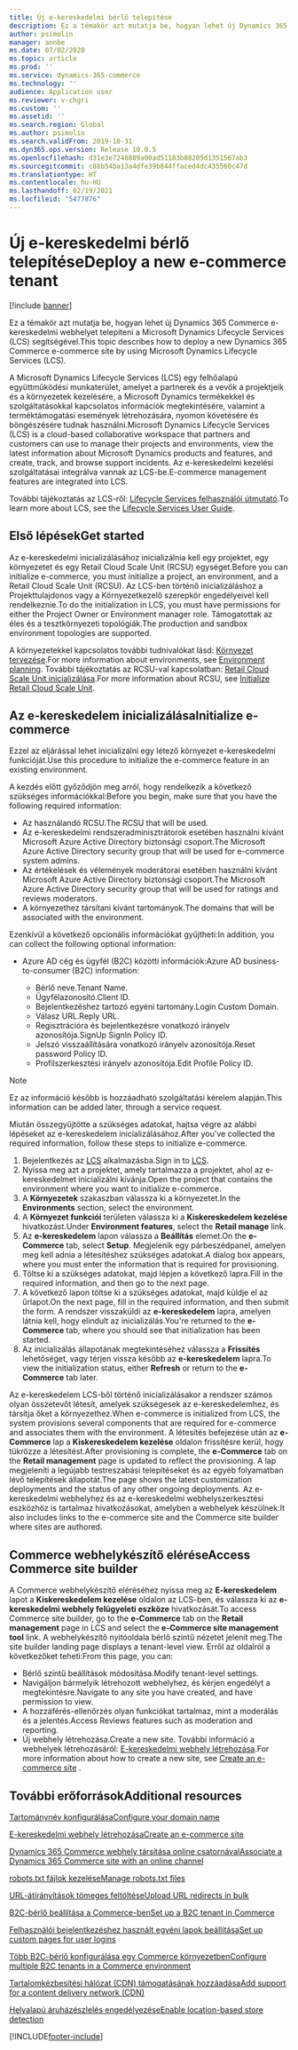 ```yaml
---
title: Új e-kereskedelmi bérlő telepítése
description: Ez a témakör azt mutatja be, hogyan lehet új Dynamics 365 Commerce e-kereskedelmi webhelyet telepíteni a Microsoft Dynamics Lifecycle Services (LCS) segítségével.
author: psimolin
manager: annbe
ms.date: 07/02/2020
ms.topic: article
ms.prod: ''
ms.service: dynamics-365-commerce
ms.technology: ''
audience: Application user
ms.reviewer: v-chgri
ms.custom: ''
ms.assetid: ''
ms.search.region: Global
ms.author: psimolin
ms.search.validFrom: 2019-10-31
ms.dyn365.ops.version: Release 10.0.5
ms.openlocfilehash: d31e3e7248809a00ad51183b80205d1351567ab3
ms.sourcegitcommit: c88b54ba13a4dfe39b844ffaced4dc435560c47d
ms.translationtype: HT
ms.contentlocale: hu-HU
ms.lasthandoff: 02/19/2021
ms.locfileid: "5477876"
---
```

# <a name="deploy-a-new-e-commerce-tenant"></a><span data-ttu-id="84f89-103">Új e-kereskedelmi bérlő telepítése</span><span class="sxs-lookup"><span data-stu-id="84f89-103">Deploy a new e-commerce tenant</span></span>

[!include [banner](includes/banner.md)]

<span data-ttu-id="84f89-104">Ez a témakör azt mutatja be, hogyan lehet új Dynamics 365 Commerce e-kereskedelmi webhelyet telepíteni a Microsoft Dynamics Lifecycle Services (LCS) segítségével.</span><span class="sxs-lookup"><span data-stu-id="84f89-104">This topic describes how to deploy a new Dynamics 365 Commerce e-commerce site by using Microsoft Dynamics Lifecycle Services (LCS).</span></span>

<span data-ttu-id="84f89-105">A Microsoft Dynamics Lifecycle Services (LCS) egy felhőalapú együttműködési munkaterület, amelyet a partnerek és a vevők a projektjeik és a környezetek kezelésére, a Microsoft Dynamics termékekkel és szolgáltatásokkal kapcsolatos információk megtekintésére, valamint a terméktámogatási események létrehozására, nyomon követésére és böngészésére tudnak használni.</span><span class="sxs-lookup"><span data-stu-id="84f89-105">Microsoft Dynamics Lifecycle Services (LCS) is a cloud-based collaborative workspace that partners and customers can use to manage their projects and environments, view the latest information about Microsoft Dynamics products and features, and create, track, and browse support incidents.</span></span> <span data-ttu-id="84f89-106">Az e-kereskedelmi kezelési szolgáltatásai integrálva vannak az LCS-be.</span><span class="sxs-lookup"><span data-stu-id="84f89-106">E-commerce management features are integrated into LCS.</span></span>

<span data-ttu-id="84f89-107">További tájékoztatás az LCS-ről: [Lifecycle Services felhasználói útmutató](https://docs.microsoft.com/dynamics365/unified-operations/dev-itpro/lifecycle-services/lcs-user-guide).</span><span class="sxs-lookup"><span data-stu-id="84f89-107">To learn more about LCS, see the [Lifecycle Services User Guide](https://docs.microsoft.com/dynamics365/unified-operations/dev-itpro/lifecycle-services/lcs-user-guide).</span></span>
    
## <a name="get-started"></a><span data-ttu-id="84f89-108">Első lépések</span><span class="sxs-lookup"><span data-stu-id="84f89-108">Get started</span></span>

<span data-ttu-id="84f89-109">Az e-kereskedelmi inicializálásához inicializálnia kell egy projektet, egy környezetet és egy Retail Cloud Scale Unit (RCSU) egységet.</span><span class="sxs-lookup"><span data-stu-id="84f89-109">Before you can initialize e-commerce, you must initialize a project, an environment, and a Retail Cloud Scale Unit (RCSU).</span></span> <span data-ttu-id="84f89-110">Az LCS-ben történő inicializáláshoz a Projekttulajdonos vagy a Környezetkezelő szerepkör engedélyeivel kell rendelkeznie.</span><span class="sxs-lookup"><span data-stu-id="84f89-110">To do the initialization in LCS, you must have permissions for either the Project Owner or Environment manager role.</span></span> <span data-ttu-id="84f89-111">Támogatottak az éles és a tesztkörnyezeti topológiák.</span><span class="sxs-lookup"><span data-stu-id="84f89-111">The production and sandbox environment topologies are supported.</span></span>

<span data-ttu-id="84f89-112">A környezetekkel kapcsolatos további tudnivalókat lásd: [Környezet tervezése](https://docs.microsoft.com/dynamics365/unified-operations/fin-and-ops/imp-lifecycle/environment-planning).</span><span class="sxs-lookup"><span data-stu-id="84f89-112">For more information about environments, see [Environment planning](https://docs.microsoft.com/dynamics365/unified-operations/fin-and-ops/imp-lifecycle/environment-planning).</span></span> <span data-ttu-id="84f89-113">További tájékoztatás az RCSU-val kapcsolatban: [Retail Cloud Scale Unit inicializálása](https://docs.microsoft.com/dynamics365/unified-operations/dev-itpro/deployment/initialize-retail-channels).</span><span class="sxs-lookup"><span data-stu-id="84f89-113">For more information about RCSU, see [Initialize Retail Cloud Scale Unit](https://docs.microsoft.com/dynamics365/unified-operations/dev-itpro/deployment/initialize-retail-channels).</span></span>

## <a name="initialize-e-commerce"></a><span data-ttu-id="84f89-114">Az e-kereskedelem inicializálása</span><span class="sxs-lookup"><span data-stu-id="84f89-114">Initialize e-commerce</span></span>

<span data-ttu-id="84f89-115">Ezzel az eljárással lehet inicializálni egy létező környezet e-kereskedelmi funkcióját.</span><span class="sxs-lookup"><span data-stu-id="84f89-115">Use this procedure to initialize the e-commerce feature in an existing environment.</span></span>

<span data-ttu-id="84f89-116">A kezdés előtt győződjön meg arról, hogy rendelkezik a következő szükséges információkkal:</span><span class="sxs-lookup"><span data-stu-id="84f89-116">Before you begin, make sure that you have the following required information:</span></span>

- <span data-ttu-id="84f89-117">Az használandó RCSU.</span><span class="sxs-lookup"><span data-stu-id="84f89-117">The RCSU that will be used.</span></span>
- <span data-ttu-id="84f89-118">Az e-kereskedelmi rendszeradminisztrátorok esetében használni kívánt Microsoft Azure Active Directory biztonsági csoport.</span><span class="sxs-lookup"><span data-stu-id="84f89-118">The Microsoft Azure Active Directory security group that will be used for e-commerce system admins.</span></span>
- <span data-ttu-id="84f89-119">Az értékelések és vélemények moderátorai esetében használni kívánt Microsoft Azure Active Directory biztonsági csoport.</span><span class="sxs-lookup"><span data-stu-id="84f89-119">The Microsoft Azure Active Directory security group that will be used for ratings and reviews moderators.</span></span>
- <span data-ttu-id="84f89-120">A környezethez társítani kívánt tartományok.</span><span class="sxs-lookup"><span data-stu-id="84f89-120">The domains that will be associated with the environment.</span></span>

<span data-ttu-id="84f89-121">Ezenkívül a következő opcionális információkat gyűjtheti:</span><span class="sxs-lookup"><span data-stu-id="84f89-121">In addition, you can collect the following optional information:</span></span>

- <span data-ttu-id="84f89-122">Azure AD cég és ügyfél (B2C) közötti információk:</span><span class="sxs-lookup"><span data-stu-id="84f89-122">Azure AD business-to-consumer (B2C) information:</span></span>

    - <span data-ttu-id="84f89-123">Bérlő neve.</span><span class="sxs-lookup"><span data-stu-id="84f89-123">Tenant Name.</span></span>
    - <span data-ttu-id="84f89-124">Ügyfélazonosító.</span><span class="sxs-lookup"><span data-stu-id="84f89-124">Client ID.</span></span>
    - <span data-ttu-id="84f89-125">Bejelentkezéshez tartozó egyéni tartomány.</span><span class="sxs-lookup"><span data-stu-id="84f89-125">Login Custom Domain.</span></span>
    - <span data-ttu-id="84f89-126">Válasz URL.</span><span class="sxs-lookup"><span data-stu-id="84f89-126">Reply URL.</span></span>
    - <span data-ttu-id="84f89-127">Regisztrációra és bejelentkezésre vonatkozó irányelv azonosítója.</span><span class="sxs-lookup"><span data-stu-id="84f89-127">SignUp SignIn Policy ID.</span></span>
    - <span data-ttu-id="84f89-128">Jelszó visszaállítására vonatkozó irányelv azonosítója.</span><span class="sxs-lookup"><span data-stu-id="84f89-128">Reset password Policy ID.</span></span>
    - <span data-ttu-id="84f89-129">Profilszerkesztési irányelv azonosítója.</span><span class="sxs-lookup"><span data-stu-id="84f89-129">Edit Profile Policy ID.</span></span>

> [!NOTE]
> <span data-ttu-id="84f89-130">Ez az információ később is hozzáadható szolgáltatási kérelem alapján.</span><span class="sxs-lookup"><span data-stu-id="84f89-130">This information can be added later, through a service request.</span></span>

<span data-ttu-id="84f89-131">Miután összegyűjtötte a szükséges adatokat, hajtsa végre az alábbi lépéseket az e-kereskedelem inicializálásához.</span><span class="sxs-lookup"><span data-stu-id="84f89-131">After you've collected the required information, follow these steps to initialize e-commerce.</span></span>

1. <span data-ttu-id="84f89-132">Bejelentkezés az [LCS](https://lcs.dynamics.com) alkalmazásba.</span><span class="sxs-lookup"><span data-stu-id="84f89-132">Sign in to [LCS](https://lcs.dynamics.com).</span></span>
1. <span data-ttu-id="84f89-133">Nyissa meg azt a projektet, amely tartalmazza a projektet, ahol az e-kereskedelmet inicializálni kívánja.</span><span class="sxs-lookup"><span data-stu-id="84f89-133">Open the project that contains the environment where you want to initialize e-commerce.</span></span>
1. <span data-ttu-id="84f89-134">A **Környezetek** szakaszban válassza ki a környezetet.</span><span class="sxs-lookup"><span data-stu-id="84f89-134">In the **Environments** section, select the environment.</span></span>
1. <span data-ttu-id="84f89-135">A **Környezet funkciói** területen válassza ki a **Kiskereskedelem kezelése** hivatkozást.</span><span class="sxs-lookup"><span data-stu-id="84f89-135">Under **Environment features**, select the **Retail manage** link.</span></span>
1. <span data-ttu-id="84f89-136">Az **e-kereskedelem** lapon válassza a **Beállítás** elemet.</span><span class="sxs-lookup"><span data-stu-id="84f89-136">On the **e-Commerce** tab, select **Setup**.</span></span> <span data-ttu-id="84f89-137">Megjelenik egy párbeszédpanel, amelyen meg kell adnia a létesítéshez szükséges adatokat.</span><span class="sxs-lookup"><span data-stu-id="84f89-137">A dialog box appears, where you must enter the information that is required for provisioning.</span></span>
1. <span data-ttu-id="84f89-138">Töltse ki a szükséges adatokat, majd lépjen a következő lapra.</span><span class="sxs-lookup"><span data-stu-id="84f89-138">Fill in the required information, and then go to the next page.</span></span>
1. <span data-ttu-id="84f89-139">A következő lapon töltse ki a szükséges adatokat, majd küldje el az űrlapot.</span><span class="sxs-lookup"><span data-stu-id="84f89-139">On the next page, fill in the required information, and then submit the form.</span></span> <span data-ttu-id="84f89-140">A rendszer visszaküldi az **e-kereskedelem** lapra, amelyen látnia kell, hogy elindult az inicializálás.</span><span class="sxs-lookup"><span data-stu-id="84f89-140">You're returned to the **e-Commerce** tab, where you should see that initialization has been started.</span></span>
1. <span data-ttu-id="84f89-141">Az inicializálás állapotának megtekintéséhez válassza a **Frissítés** lehetőséget, vagy térjen vissza később az **e-kereskedelem** lapra.</span><span class="sxs-lookup"><span data-stu-id="84f89-141">To view the initialization status, either **Refresh** or return to the **e-Commerce** tab later.</span></span>
    
<span data-ttu-id="84f89-142">Az e-kereskedelem LCS-ből történő inicializálásakor a rendszer számos olyan összetevőt létesít, amelyek szükségesek az e-kereskedelemhez, és társítja őket a környezethez.</span><span class="sxs-lookup"><span data-stu-id="84f89-142">When e-commerce is initialized from LCS, the system provisions several components that are required for e-commerce and associates them with the environment.</span></span> <span data-ttu-id="84f89-143">A létesítés befejezése után az **e-Commerce** lap a **Kiskereskedelem kezelése** oldalon frissítésre kerül, hogy tükrözze a létesítést.</span><span class="sxs-lookup"><span data-stu-id="84f89-143">After provisioning is complete, the **e-Commerce** tab on the **Retail management** page is updated to reflect the provisioning.</span></span> <span data-ttu-id="84f89-144">A lap megjeleníti a legújabb testreszabási telepítéseket és az egyéb folyamatban lévő telepítések állapotát.</span><span class="sxs-lookup"><span data-stu-id="84f89-144">The page shows the latest customization deployments and the status of any other ongoing deployments.</span></span> <span data-ttu-id="84f89-145">Az e-kereskedelmi webhelyhez és az e-kereskedelmi webhelyszerkesztési eszközhöz is tartalmaz hivatkozásokat, amelyben a webhelyek készülnek.</span><span class="sxs-lookup"><span data-stu-id="84f89-145">It also includes links to the e-commerce site and the Commerce site builder where sites are authored.</span></span>

## <a name="access-commerce-site-builder"></a><span data-ttu-id="84f89-146">Commerce webhelykészítő elérése</span><span class="sxs-lookup"><span data-stu-id="84f89-146">Access Commerce site builder</span></span>

<span data-ttu-id="84f89-147">A Commerce webhelykészítő eléréséhez nyissa meg az **E-kereskedelem** lapot a **Kiskereskedelem kezelése** oldalon az LCS-ben, és válassza ki az **e-kereskedelmi webhely felügyeleti eszköze** hivatkozását.</span><span class="sxs-lookup"><span data-stu-id="84f89-147">To access Commerce site builder, go to the **e-Commerce** tab on the **Retail management** page in LCS and select the **e-Commerce site management tool** link.</span></span> <span data-ttu-id="84f89-148">A webhelykészítő nyitóoldala bérlő szintű nézetet jelenít meg.</span><span class="sxs-lookup"><span data-stu-id="84f89-148">The site builder landing page displays a tenant-level view.</span></span> <span data-ttu-id="84f89-149">Erről az oldalról a következőket teheti:</span><span class="sxs-lookup"><span data-stu-id="84f89-149">From this page, you can:</span></span>

- <span data-ttu-id="84f89-150">Bérlő szintű beállítások módosítása.</span><span class="sxs-lookup"><span data-stu-id="84f89-150">Modify tenant-level settings.</span></span>
- <span data-ttu-id="84f89-151">Navigáljon bármelyik létrehozott webhelyhez, és kérjen engedélyt a megtekintésre.</span><span class="sxs-lookup"><span data-stu-id="84f89-151">Navigate to any site you have created, and have permission to view.</span></span> 
- <span data-ttu-id="84f89-152">A hozzáférés-ellenőrzés olyan funkciókat tartalmaz, mint a moderálás és a jelentés.</span><span class="sxs-lookup"><span data-stu-id="84f89-152">Access Reviews features such as moderation and reporting.</span></span>
- <span data-ttu-id="84f89-153">Új webhely létrehozása.</span><span class="sxs-lookup"><span data-stu-id="84f89-153">Create a new site.</span></span> <span data-ttu-id="84f89-154">További információ a webhelyek létrehozásáról: [E-kereskedelmi webhely létrehozása](create-ecommerce-site.md).</span><span class="sxs-lookup"><span data-stu-id="84f89-154">For more information about how to create a new site, see [Create an e-commerce site](create-ecommerce-site.md) .</span></span> 

## <a name="additional-resources"></a><span data-ttu-id="84f89-155">További erőforrások</span><span class="sxs-lookup"><span data-stu-id="84f89-155">Additional resources</span></span>

[<span data-ttu-id="84f89-156">Tartománynév konfigurálása</span><span class="sxs-lookup"><span data-stu-id="84f89-156">Configure your domain name</span></span>](configure-your-domain-name.md)

[<span data-ttu-id="84f89-157">E-kereskedelmi webhely létrehozása</span><span class="sxs-lookup"><span data-stu-id="84f89-157">Create an e-commerce site</span></span>](create-ecommerce-site.md)

[<span data-ttu-id="84f89-158">Dynamics 365 Commerce webhely társítása online csatornával</span><span class="sxs-lookup"><span data-stu-id="84f89-158">Associate a Dynamics 365 Commerce site with an online channel</span></span>](associate-site-online-store.md)

[<span data-ttu-id="84f89-159">robots.txt fájlok kezelése</span><span class="sxs-lookup"><span data-stu-id="84f89-159">Manage robots.txt files</span></span>](manage-robots-txt-files.md)

[<span data-ttu-id="84f89-160">URL-átirányítások tömeges feltöltése</span><span class="sxs-lookup"><span data-stu-id="84f89-160">Upload URL redirects in bulk</span></span>](upload-bulk-redirects.md)

[<span data-ttu-id="84f89-161">B2C-bérlő beállítása a Commerce-ben</span><span class="sxs-lookup"><span data-stu-id="84f89-161">Set up a B2C tenant in Commerce</span></span>](set-up-B2C-tenant.md)

[<span data-ttu-id="84f89-162">Felhasználói bejelentkezéshez használt egyéni lapok beállítása</span><span class="sxs-lookup"><span data-stu-id="84f89-162">Set up custom pages for user logins</span></span>](custom-pages-user-logins.md)

[<span data-ttu-id="84f89-163">Több B2C-bérlő konfigurálása egy Commerce környezetben</span><span class="sxs-lookup"><span data-stu-id="84f89-163">Configure multiple B2C tenants in a Commerce environment</span></span>](configure-multi-B2C-tenants.md)

[<span data-ttu-id="84f89-164">Tartalomkézbesítési hálózat (CDN) támogatásának hozzáadása</span><span class="sxs-lookup"><span data-stu-id="84f89-164">Add support for a content delivery network (CDN)</span></span>](add-cdn-support.md)

[<span data-ttu-id="84f89-165">Helyalapú áruházészlelés engedélyezése</span><span class="sxs-lookup"><span data-stu-id="84f89-165">Enable location-based store detection</span></span>](enable-store-detection.md)


[!INCLUDE[footer-include](../includes/footer-banner.md)]
